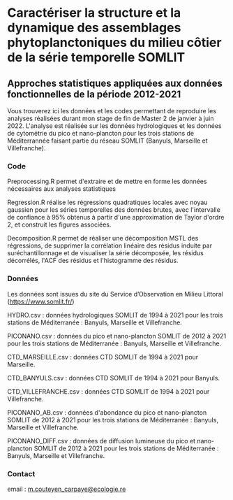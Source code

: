 # Caractériser la structure et la dynamique des assemblages phytoplanctoniques du milieu côtier de la série temporelle SOMLIT
## Approches statistiques appliquées aux données fonctionnelles de la période 2012-2021

Vous trouverez ici les données et les codes permettant de reproduire les analyses réalisées durant mon stage de fin de Master 2 de janvier à juin 2022. 
L'analyse est réalisée sur les données hydrologiques et les données de cytométrie du pico et nano-plancton pour les trois stations de Méditerrannée 
faisant partie du réseau SOMLIT (Banyuls, Marseille et Villefranche). 

### Code

Preprocessing.R permet d'extraire et de mettre en forme les données nécessaires aux analyses statistiques

Regression.R réalise les régressions quadratiques locales avec noyau gaussien pour les séries temporelles des données brutes, avec l'intervalle de confiance à 95% obtenus à partir d'une approximation de Taylor d'ordre 2, et construit les figures associées. 

Decomposition.R permet de réaliser une décomposition MSTL des régressions, de supprimer la corrélation linéaire des résidus induite par suréchantillonnage et de visualiser la série décomposée, les résidus décorrélés, l'ACF des résidus et l'histogramme des résidus.  

### Données

Les données sont issues du site du Service d’Observation en Milieu Littoral (https://www.somlit.fr/)

HYDRO.csv : données hydrologiques SOMLIT de 1994 à 2021 pour les trois stations de Méditerranée : Banyuls, Marseille et Villefranche. 

PICONANO.csv : données du pico et nano-plancton SOMLIT de 2012 à 2021 pour les trois stations de Méditerranée : Banyuls, Marseille et Villefranche. 

CTD_MARSEILLE.csv : données CTD SOMLIT de 1994 à 2021 pour Marseille. 

CTD_BANYULS.csv : données CTD SOMLIT de 1994 à 2021 pour Banyuls.

CTD_VILLEFRANCHE.csv : données CTD SOMLIT de 1994 à 2021 pour Villefranche. 

PICONANO_AB.csv : données d'abondance du pico et nano-plancton SOMLIT de 2012 à 2021 pour les trois stations de Méditerranée : Banyuls, Marseille et Villefranche.

PICONANO_DIFF.csv : données de diffusion lumineuse du pico et nano-plancton SOMLIT de 2012 à 2021 pour les trois stations de Méditerranée : Banyuls, Marseille et Villefranche.

### Contact 

email : m.couteyen_carpaye@ecologie.re
